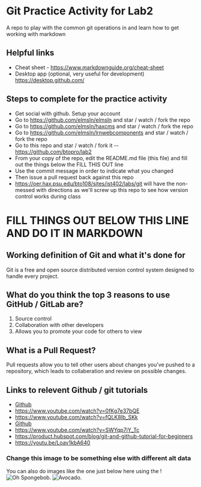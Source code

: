 # Git Practice Activity for Lab2
A repo to play with the common git operations in and learn how to get working with markdown
## Helpful links
- Cheat sheet - https://www.markdownguide.org/cheat-sheet
- Desktop app (optional, very useful for development) https://desktop.github.com/

## Steps to complete for the practice activity
- Get social with github. Setup your account
- Go to https://github.com/elmsln/elmsln and star / watch / fork the repo
- Go to https://github.com/elmsln/haxcms and star / watch / fork the repo
- Go to https://github.com/elmsln/lrnwebcomponents and star / watch / fork the repo
- Go to this repo and star / watch / fork it -- https://github.com/btopro/lab2
- From your copy of the repo, edit the README.md file (this file) and fill out the things below the FILL THIS OUT line
- Use the commit message in order to indicate what you changed
- Then issue a pull request back against this repo
- https://oer.hax.psu.edu/bto108/sites/ist402/labs/git will have the non-messed with directions as we'll screw up this repo to see how version control works during class

# FILL THINGS OUT BELOW THIS LINE AND DO IT IN MARKDOWN

## Working definition of Git and what it's done for
Git is a free and open source distributed version control system designed to handle every project.

## What do you think the top 3 reasons to use GitHub / GitLab are?
1. Source control
2. Collaboration with other developers
3. Allows you to promote your code for others to view

## What is a Pull Request?
Pull requests allow you to tell other users about changes you've pushed to a repository, which leads to collaberation and review on possible changes.

## Links to relevent Github / git tutorials
- [Github](https://github.com/)
- https://www.youtube.com/watch?v=0fKg7e37bQE
- https://www.youtube.com/watch?v=fQLK8Ib_SKk
- [Github](https://github.com/)
- https://www.youtube.com/watch?v=SWYqp7iY_Tc
- https://product.hubspot.com/blog/git-and-github-tutorial-for-beginners
- https://youtu.be/Loav1kbA640

### Change this image to be something else with different alt data
You can also do images like the one just below here using the !
![Oh Spongebob](https://media.giphy.com/media/HmO7FZjok6mhW/giphy.gif).
![Avocado](https://media2.giphy.com/media/d1FL4zXfIQZMWFQQ/giphy.gif?cid=790b761127055170e6508b28f43c4714ba45a77f53806057&rid=giphy.gif).
